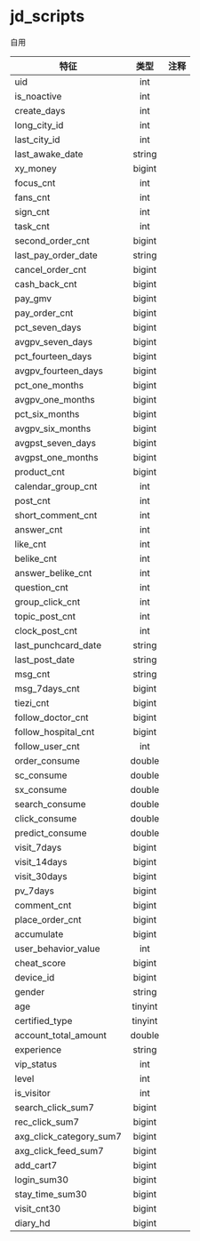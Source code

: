 # jd_scripts
自用


特征|类型|注释
---|:--:|:---
uid| int|
is_noactive| int|
create_days| int|
long_city_id| int|
last_city_id| int|
last_awake_date| string|
xy_money| bigint|
focus_cnt| int|
fans_cnt| int|
sign_cnt| int|
task_cnt| int|
second_order_cnt| bigint|
last_pay_order_date| string|
cancel_order_cnt| bigint|
cash_back_cnt| bigint|
pay_gmv| bigint|
pay_order_cnt| bigint|
pct_seven_days| bigint|
avgpv_seven_days| bigint|
pct_fourteen_days| bigint|
avgpv_fourteen_days| bigint|
pct_one_months| bigint|
avgpv_one_months| bigint|
pct_six_months| bigint|
avgpv_six_months| bigint|
avgpst_seven_days| bigint|
avgpst_one_months| bigint|
product_cnt| bigint|
calendar_group_cnt| int|
post_cnt| int|
short_comment_cnt| int|
answer_cnt| int|
like_cnt| int|
belike_cnt| int|
answer_belike_cnt| int|
question_cnt| int|
group_click_cnt| int|
topic_post_cnt| int|
clock_post_cnt| int|
last_punchcard_date| string|
last_post_date| string|
msg_cnt| string|
msg_7days_cnt| bigint|
tiezi_cnt| bigint|
follow_doctor_cnt| bigint|
follow_hospital_cnt| bigint|
follow_user_cnt| int|
order_consume| double|
sc_consume| double|
sx_consume| double|
search_consume| double|
click_consume| double|
predict_consume| double|
visit_7days| bigint|
visit_14days| bigint|
visit_30days| bigint|
pv_7days| bigint|
comment_cnt| bigint|
place_order_cnt| bigint|
accumulate| bigint|
user_behavior_value| int|
cheat_score| bigint|
device_id| bigint|
gender| string|
age| tinyint|
certified_type| tinyint|
account_total_amount| double|
experience| string|
vip_status| int|
level| int|
is_visitor| int|
search_click_sum7| bigint|
rec_click_sum7| bigint|
axg_click_category_sum7| bigint|
axg_click_feed_sum7| bigint|
add_cart7| bigint|
login_sum30| bigint|
stay_time_sum30| bigint|
visit_cnt30| bigint|
diary_hd| bigint|


